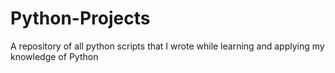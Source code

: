# Python-Projects
A repository of all python scripts that I wrote while learning and applying my knowledge of Python

